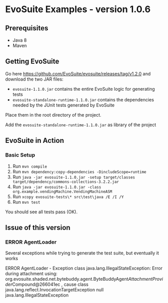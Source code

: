 # EvoSuite Examples - version 1.0.6

## Prerequisites

- Java 8
- Maven

## Getting EvoSuite

Go here https://github.com/EvoSuite/evosuite/releases/tag/v1.2.0 and download the two JAR files:

- `evosuite-1.1.0.jar` contains the entire EvoSuite logic for generating tests
- `evosuite-standalone-runtime-1.1.0.jar` contains the dependencies needed by the JUnit tests generated by EvoSuite

Place them in the root directory of the project.

Add the `evosuite-standalone-runtime-1.1.0.jar` as library of the project


## EvoSuite in Action

### Basic Setup

1. Run `mvn compile`
2. Run `mvn dependency:copy-dependencies -DincludeScope=runtime`
3. Run `java -jar evosuite-1.1.0.jar -setup target/classes target/dependency/commons-collections-3.2.2.jar`
4. Run `java -jar evosuite-1.1.0.jar -class org.example.vendingMachine.VendingMachineASM`
5. Run `xcopy evosuite-tests\* src\test\java /E /I /Y`
6. Run `mvn test`

You should see all tests pass (OK).

## Issue of this version
### ERROR AgentLoader
Several exceptions while trying to generate the test suite, but eventually it works

ERROR AgentLoader - Exception class java.lang.IllegalStateException: Error during attachment using: org.evosuite.shaded.net.bytebuddy.agent.ByteBuddyAgent$AttachmentProvider$Compound@266041ec , cause class java.lang.reflect.InvocationTargetException null
java.lang.IllegalStateException

